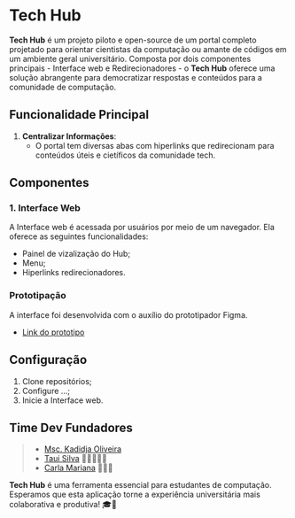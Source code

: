 # Tech Hub

**Tech Hub** é um projeto piloto e open-source de um portal completo projetado para orientar cientistas da computação ou amante de códigos em um ambiente geral universitário. Composta por dois componentes principais - Interface web e Redirecionadores - o **Tech Hub** oferece uma solução abrangente para democratizar respostas e conteúdos para a comunidade de computação.

## Funcionalidade Principal

1. **Centralizar Informações**:
   - O portal tem diversas abas com hiperlinks que redirecionam para conteúdos úteis e cietíficos da comunidade tech.

## Componentes

### 1. Interface Web
A Interface web é acessada por usuários por meio de um navegador. Ela oferece as seguintes funcionalidades:
   - Painel de vizalização do Hub;
   - Menu;
   - Hiperlinks redirecionadores.
### Prototipação
A interface foi desenvolvida com o auxílio do prototipador Figma.
- [Link do prototipo ](https://www.figma.com/proto/cwSDne0oMH3ZMogxswXCMO/Home-Page-HUB?node-id=0-1&t=UK4KceGtxgsM59wG-1)

## Configuração

1. Clone repositórios;
2. Configure ...;
3. Inicie a Interface web.

## Time Dev Fundadores

> - [Msc. Kadidja Oliveira](https://github.com/Kadidjah)
> - [Taui Silva](https://github.com/tauisilva) 🐲🦄🦕🦖🐳
> - [Carla Mariana](https://github.com/TekhneDev) 🦝🦙🐍

**Tech Hub** é uma ferramenta essencial para estudantes de computação. Esperamos que esta aplicação torne a experiência universitária mais colaborativa e produtiva! 🎓🌟
